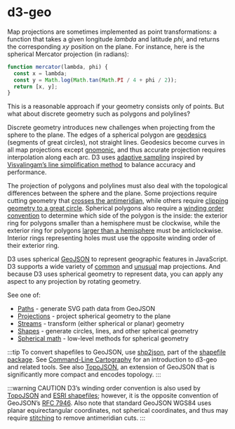 # d3-geo

Map projections are sometimes implemented as point transformations: a function that takes a given longitude *lambda* and latitude *phi*, and returns the corresponding *xy* position on the plane. For instance, here is the spherical Mercator projection (in radians):

```js
function mercator(lambda, phi) {
  const x = lambda;
  const y = Math.log(Math.tan(Math.PI / 4 + phi / 2));
  return [x, y];
}
```

This is a reasonable approach if your geometry consists only of points. But what about discrete geometry such as polygons and polylines?

Discrete geometry introduces new challenges when projecting from the sphere to the plane. The edges of a spherical polygon are [geodesics](https://en.wikipedia.org/wiki/Geodesic) (segments of great circles), not straight lines. Geodesics become curves in all map projections except [gnomonic](#geoGnomonic), and thus accurate projection requires interpolation along each arc. D3 uses [adaptive sampling](https://observablehq.com/@d3/adaptive-sampling) inspired by [Visvalingam’s line simplification method](https://bost.ocks.org/mike/simplify/) to balance accuracy and performance.

The projection of polygons and polylines must also deal with the topological differences between the sphere and the plane. Some projections require cutting geometry that [crosses the antimeridian](https://observablehq.com/@d3/antimeridian-cutting), while others require [clipping geometry to a great circle](https://observablehq.com/@d3/orthographic-shading). Spherical polygons also require a [winding order convention](https://observablehq.com/@d3/winding-order) to determine which side of the polygon is the inside: the exterior ring for polygons smaller than a hemisphere must be clockwise, while the exterior ring for polygons [larger than a hemisphere](https://observablehq.com/@d3/oceans) must be anticlockwise. Interior rings representing holes must use the opposite winding order of their exterior ring.

<!-- For more, see Part 2 of [The Toolmaker’s Guide](https://vimeo.com/106198518#t=20m0s). -->

D3 uses spherical [GeoJSON](http://geojson.org/geojson-spec.html) to represent geographic features in JavaScript. D3 supports a wide variety of [common](./d3-geo/projection.md) and [unusual](https://github.com/d3/d3-geo-projection) map projections. And because D3 uses spherical geometry to represent data, you can apply any aspect to any projection by rotating geometry.

See one of:

- [Paths](./d3-geo/path.md) - generate SVG path data from GeoJSON
- [Projections](./d3-geo/projection.md) - project spherical geometry to the plane
- [Streams](./d3-geo/stream.md) - transform (either spherical or planar) geometry
- [Shapes](./d3-geo/shape.md) - generate circles, lines, and other spherical geometry
- [Spherical math](./d3-geo/math.md) - low-level methods for spherical geometry

:::tip
To convert shapefiles to GeoJSON, use [shp2json](https://github.com/mbostock/shapefile/blob/main/README.md#shp2json), part of the [shapefile package](https://github.com/mbostock/shapefile). See [Command-Line Cartography](https://medium.com/@mbostock/command-line-cartography-part-1-897aa8f8ca2c) for an introduction to d3-geo and related tools. See also [TopoJSON](https://github.com/topojson), an extension of GeoJSON that is significantly more compact and encodes topology.
:::

:::warning CAUTION
D3’s winding order convention is also used by [TopoJSON](https://github.com/topojson) and [ESRI shapefiles](https://github.com/mbostock/shapefile); however, it is the opposite convention of GeoJSON’s [RFC 7946](https://tools.ietf.org/html/rfc7946#section-3.1.6). Also note that standard GeoJSON WGS84 uses planar equirectangular coordinates, not spherical coordinates, and thus may require [stitching](https://github.com/d3/d3-geo-projection/blob/main/README.md#geostitch) to remove antimeridian cuts.
:::

